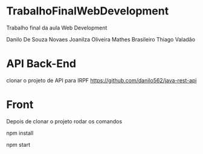# TrabalhoFinalWebDevelopment
Trabalho final da aula Web Development 

Danilo De Souza Novaes
Joanilza Oliveira
Mathes Brasileiro
Thiago Valadão 

# API Back-End
clonar o projeto de API para IRPF https://github.com/danilo562/java-rest-api

# Front 
Depois de clonar o projeto rodar os comandos 

npm install

npm start
